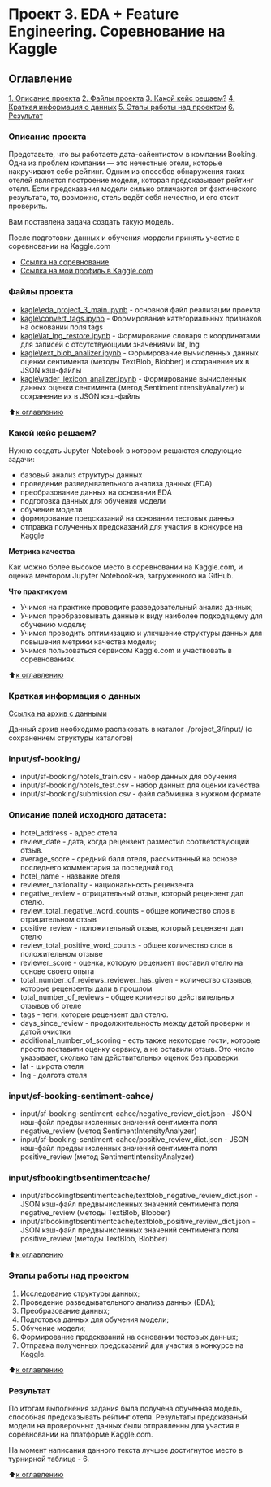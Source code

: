 # Проект 3. EDA + Feature Engineering. Соревнование на Kaggle

## Оглавление
[1. Описание проекта](https://github.com/kpalych/sf_data_since/tree/main/project_3/README.md#Описание-проекта)
[2. Файлы проекта](https://github.com/kpalych/sf_data_since/tree/main/project_3/README.md#Файлы-проекта)
[3. Какой кейс решаем?](https://github.com/kpalych/sf_data_since/tree/main/project_3/README.md#Какой-кейс-решаем)
[4. Краткая информация о данных](https://github.com/kpalych/sf_data_since/tree/main/project_3/README.md#Краткая-информация-о-данных)
[5. Этапы работы над проектом](https://github.com/kpalych/sf_data_since/tree/main/project_3/README.md#Этапы-работы-над-проектом)
[6. Результат](https://github.com/kpalych/sf_data_since/tree/main/project_3/README.md#Результат)

### Описание проекта
Представьте, что вы работаете дата-сайентистом в компании Booking. Одна из проблем компании — это нечестные отели, которые накручивают себе рейтинг. Одним из способов обнаружения таких отелей является построение модели, которая предсказывает рейтинг отеля. Если предсказания модели сильно отличаются от фактического результата, то, возможно, отель ведёт себя нечестно, и его стоит проверить.

Вам поставлена задача создать такую модель.

После подготовки данных и обучения мордели принять участие в соревновании на Kaggle.com
- [Ссылка на соревнование](https://www.kaggle.com/competitions/sf-booking)
- [Ссылка на мой профиль в Kaggle.com](https://www.kaggle.com/kondratosadchenko)

### Файлы проекта
- [kagle\eda_project_3_main.ipynb](https://github.com/kpalych/sf_data_since/tree/main/project_3/kagle/eda_project_3_main.ipynb) - основной файл реализации проекта
- [kagle\convert_tags.ipynb](https://github.com/kpalych/sf_data_since/tree/main/project_3/kagle/convert_tags.ipynb) - Формирование категориальных признаков на основании поля tags
- [kagle\lat_lng_restore.ipynb](https://github.com/kpalych/sf_data_since/tree/main/project_3/kagle/lat_lng_restore.ipynb) - Формирование словаря с координатами для записей с отсутствующими значениями lat, lng
- [kagle\text_blob_analizer.ipynb](https://github.com/kpalych/sf_data_since/tree/main/project_3/kagle/text_blob_analizer.ipynb) - Формирование вычисленных данных оценки сентимента (методы TextBlob, Blobber) и сохранение их в JSON кэш-файлы
- [kagle\vader_lexicon_analizer.ipynb](https://github.com/kpalych/sf_data_since/tree/main/project_3/kagle/vader_lexicon_analizer.ipynb) - Формирование вычисленных данных оценки сентимента (метод SentimentIntensityAnalyzer) и сохранение их в JSON кэш-файлы

:arrow_up:[к оглавлению](https://github.com/kpalych/sf_data_since/tree/main/project_3/README.md#Оглавление)

### Какой кейс решаем?
Нужно создать Jupyter Notebook в котором решаются следующие задачи:
- базовый анализ структуры данных
- проведение разведывательного анализа данных (EDA)
- преобразование данных на основании EDA
- подготовка данных для обучения модели
- обучение модели
- формирование предсказаний на основании тестовых данных
- отправка полученных предсказаний для участия в конкурсе на Kaggle

**Метрика качества**

Как можно более высокое место в соревновании на Kaggle.com, и оценка ментором Jupyter Notebook-ка, загруженного на GitHub.

**Что практикуем**
- Учимся на практике проводите разведовательный анализ данных;
- Учимся преобразовывать данные к виду наиболее подходящему для обучению модели;
- Учимся проводить оптимизацию и улкчшение структуры данных для повышения метрики качества модели;
- Учимся пользоваться сервисом Kaggle.com и участвовать в соревнованиях.

:arrow_up:[к оглавлению](https://github.com/kpalych/sf_data_since/tree/main/project_3/README.md#Оглавление)

### Краткая информация о данных
[Ссылка на архив с данными](https://disk.yandex.com/d/R-9EVvexYKpeYQ)

Данный архив необходимо распаковать в каталог ./project_3/input/ (с сохранением структуры каталогов)

### input/sf-booking/
* input/sf-booking/hotels_train.csv - набор данных для обучения
* input/sf-booking/hotels_test.csv - набор данных для оценки качества
* input/sf-booking/submission.csv - файл сабмишна в нужном формате

### Описание полей исходного датасета:
- hotel_address - адрес отеля
- review_date - дата, когда рецензент разместил соответствующий отзыв.
- average_score - средний балл отеля, рассчитанный на основе последнего комментария за последний год
- hotel_name - название отеля
- reviewer_nationality - национальность рецензента
- negative_review - отрицательный отзыв, который рецензент дал отелю.
- review_total_negative_word_counts - общее количество слов в отрицательном отзыв
- positive_review - положительный отзыв, который рецензент дал отелю
- review_total_positive_word_counts - общее количество слов в положительном отзыве
- reviewer_score - оценка, которую рецензент поставил отелю на основе своего опыта
- total_number_of_reviews_reviewer_has_given - количество отзывов, которые рецензенты дали в прошлом
- total_number_of_reviews - общее количество действительных отзывов об отеле
- tags - теги, которые рецензент дал отелю.
- days_since_review - продолжительность между датой проверки и датой очистки
- additional_number_of_scoring - есть также некоторые гости, которые просто поставили оценку сервису, а не оставили отзыв. Это число указывает, сколько там действительных оценок без проверки.
- lat - широта отеля
- lng - долгота отеля

### input/sf-booking-sentiment-cahce/
* input/sf-booking-sentiment-cahce/negative_review_dict.json - JSON кэш-файл предвычисленных значений сентимента поля negative_review (метод SentimentIntensityAnalyzer) 
* input/sf-booking-sentiment-cahce/positive_review_dict.json - JSON кэш-файл предвычисленных значений сентимента поля positive_review (метод SentimentIntensityAnalyzer)

### input/sfbookingtbsentimentcache/
* input/sfbookingtbsentimentcache/textblob_negative_review_dict.json - JSON кэш-файл предвычисленных значений сентимента поля negative_review (методы TextBlob, Blobber) 
* input/sfbookingtbsentimentcache/textblob_positive_review_dict.json - JSON кэш-файл предвычисленных значений сентимента поля positive_review (методы TextBlob, Blobber)

:arrow_up:[к оглавлению](https://github.com/kpalych/sf_data_since/tree/main/project_3/README.md#Оглавление)

### Этапы работы над проектом
1. Исследование структуры данных;
2. Проведение разведывательного анализа данных (EDA);
3. Преобразование данных;
4. Подготовка данных для обучения модели;
5. Обучение модели;
6. Формирование предсказаний на основании тестовых данных;
7. Отправка полученных предсказаний для участия в конкурсе на Kaggle.

:arrow_up:[к оглавлению](https://github.com/kpalych/sf_data_since/tree/main/project_3/README.md#Оглавление)

### Результат
По итогам выполнения задания была получена обученная модель, способная предсказывать рейтинг отеля. Результаты предсказаный модели на проверочных данных были отправленны для участия в соревновании на платформе Kaggle.com.

На момент написания данного текста лучшее достигнутое место в турнирной таблице - 6.

:arrow_up:[к оглавлению](https://github.com/kpalych/sf_data_since/tree/main/project_3/README.md#Оглавление)
